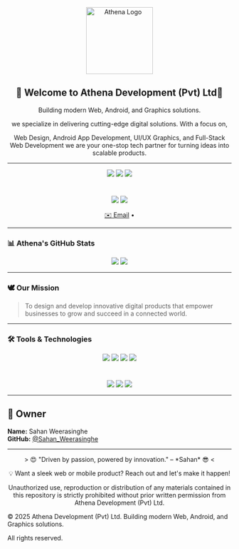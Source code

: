 <p align="center">
  <img src="https://avatars.githubusercontent.com/u/206496610?s=400&u=c090b67c39dbc7bd13241c8686b4a07766f8b593&v=4" width="150" alt="Athena Logo"/>
</p>

<h2 align="center">👋 Welcome to Athena Development (Pvt) Ltd🙏 </h2>
<p align="center">
  Building modern Web, Android, and Graphics solutions.
 </p>
 <p align="center">
  we specialize in delivering cutting-edge digital solutions.
  With a focus on,
</p>
<p align="center">
 Web Design, Android App Development, UI/UX Graphics, and Full-Stack Web Development we are your one-stop tech partner for turning ideas into scalable products.
</p>

---

<p align="center">
  <img src="https://img.shields.io/badge/Web%20Development-Expert-brightgreen?style=for-the-badge" />
  <img src="https://img.shields.io/badge/Android%20Apps-Creative-blue?style=for-the-badge" />
  <img src="https://img.shields.io/badge/Graphic%20Design-Professional-yellow?style=for-the-badge" />
  </p>
<p style="margin-top: 40px;">
  <div align="center">
  <img src="https://img.shields.io/badge/Photoshop-31A8FF?logo=adobe-photoshop&logoColor=cyan&style=for-the-badge" />
  <img src="https://img.shields.io/badge/Illustrator-FF9A00?logo=adobe-illustrator&logoColor=cyan&style=for-the-badge" />
    </div>
</p>

<p align="center">
  <a href="mailto:athenadevloper@gmail.com">✉️ Email</a> •
</p>

---

### 📊 Athena's GitHub Stats
<p align="center">
  <img src="https://github-readme-stats.vercel.app/api?username=Athenadevelopers&show_icons=true&theme=tokyonight&hide_border=true" />
  <img src="https://github-readme-stats.vercel.app/api/top-langs/?username=Athenadevelopers&layout=compact&theme=tokyonight&hide_border=true" />
</p>

---

### 🕊️ Our Mission
> To design and develop innovative digital products that empower businesses to grow and succeed in a connected world.

---

### 🛠️ Tools & Technologies

<p align="center">
  <img src="https://img.shields.io/badge/HTML5-E34F26?logo=html5&logoColor=white&style=for-the-badge" />
  <img src="https://img.shields.io/badge/CSS3-1572B6?logo=css3&logoColor=white&style=for-the-badge" />
  <img src="https://img.shields.io/badge/JavaScript-F7DF1E?logo=javascript&logoColor=black&style=for-the-badge" />
  <img src="https://img.shields.io/badge/React-61DAFB?logo=react&logoColor=black&style=for-the-badge" />
  <p style="margin-top: 40px;">
  <div align="center">
  <img src="https://img.shields.io/badge/Kotlin-0095D5?logo=kotlin&logoColor=white&style=for-the-badge" />
  <img src="https://img.shields.io/badge/Android_Studio-3DDC84?logo=android-studio&logoColor=white&style=for-the-badge" />
  <img src="https://img.shields.io/badge/Firebase-ffcb2f?logo=firebase&logoColor=white" />
    </div>
</p>

---

## 👤 Owner

**Name:** Sahan Weerasinghe  
**GitHub:** [@Sahan_Weerasinghe](https://github.com/SahaN_Weerasinghe)

---
<p align="center">
> 😍 "Driven by passion, powered by innovation." – *Sahan* 😎 <
 </p> 

<p align="center">
💡 Want a sleek web or mobile product? Reach out and let's make it happen! 
</p>

<p align="center">
Unauthorized use, reproduction or distribution of any materials contained in this repository is strictly prohibited without prior written permission from Athena Development (Pvt) Ltd.
</p>



© 2025 Athena Development (Pvt) Ltd.
Building modern Web, Android, and Graphics solutions.

All rights reserved.
